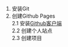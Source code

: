 1. 安装Git  
2. 创建Github Pages  
	2.1 安装[Github客户端](http://windows.github.com)  
	2.2 创建个人站点  
    2.3 创建项目  
